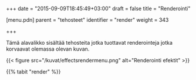 +++
date = "2015-09-09T18:45:49+03:00"
draft = false
title = "Renderointi"

[menu.pdn]
    parent = "tehosteet"
    identifier = "render"
    weight = 343

+++

Tämä alavalikko sisältää tehosteita jotka tuottavat renderointeja jotka korvaavat olemassa olevan kuvan.

{{< figure src="/kuvat/effectsrendermenu.png" alt="Renderointi efektit" >}}

{{% tabit "render" %}}
